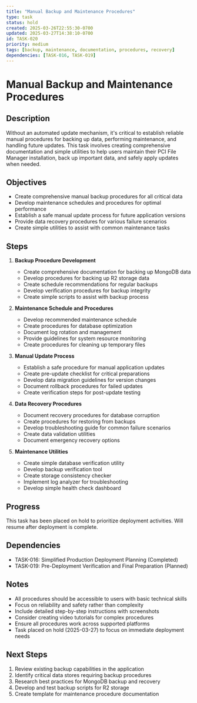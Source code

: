```yaml
---
title: "Manual Backup and Maintenance Procedures"
type: task
status: hold
created: 2025-03-26T22:55:30-0700
updated: 2025-03-27T14:38:10-0700
id: TASK-020
priority: medium
tags: [backup, maintenance, documentation, procedures, recovery]
dependencies: [TASK-016, TASK-019]
---
```


# Manual Backup and Maintenance Procedures

## Description

Without an automated update mechanism, it's critical to establish reliable manual procedures for backing up data, performing maintenance, and handling future updates. This task involves creating comprehensive documentation and simple utilities to help users maintain their PCI File Manager installation, back up important data, and safely apply updates when needed.

## Objectives

- Create comprehensive manual backup procedures for all critical data
- Develop maintenance schedules and procedures for optimal performance
- Establish a safe manual update process for future application versions
- Provide data recovery procedures for various failure scenarios
- Create simple utilities to assist with common maintenance tasks

## Steps

1. **Backup Procedure Development**
   - Create comprehensive documentation for backing up MongoDB data
   - Develop procedures for backing up R2 storage data
   - Create schedule recommendations for regular backups
   - Develop verification procedures for backup integrity
   - Create simple scripts to assist with backup process

2. **Maintenance Schedule and Procedures**
   - Develop recommended maintenance schedule
   - Create procedures for database optimization
   - Document log rotation and management
   - Provide guidelines for system resource monitoring
   - Create procedures for cleaning up temporary files

3. **Manual Update Process**
   - Establish a safe procedure for manual application updates
   - Create pre-update checklist for critical preparations
   - Develop data migration guidelines for version changes
   - Document rollback procedures for failed updates
   - Create verification steps for post-update testing

4. **Data Recovery Procedures**
   - Document recovery procedures for database corruption
   - Create procedures for restoring from backups
   - Develop troubleshooting guide for common failure scenarios
   - Create data validation utilities
   - Document emergency recovery options

5. **Maintenance Utilities**
   - Create simple database verification utility
   - Develop backup verification tool
   - Create storage consistency checker
   - Implement log analyzer for troubleshooting
   - Develop simple health check dashboard

## Progress

This task has been placed on hold to prioritize deployment activities. Will resume after deployment is complete.

## Dependencies

- TASK-016: Simplified Production Deployment Planning (Completed)
- TASK-019: Pre-Deployment Verification and Final Preparation (Planned)

## Notes

- All procedures should be accessible to users with basic technical skills
- Focus on reliability and safety rather than complexity
- Include detailed step-by-step instructions with screenshots
- Consider creating video tutorials for complex procedures
- Ensure all procedures work across supported platforms
- Task placed on hold (2025-03-27) to focus on immediate deployment needs

## Next Steps

1. Review existing backup capabilities in the application
2. Identify critical data stores requiring backup procedures
3. Research best practices for MongoDB backup and recovery
4. Develop and test backup scripts for R2 storage
5. Create template for maintenance procedure documentation 